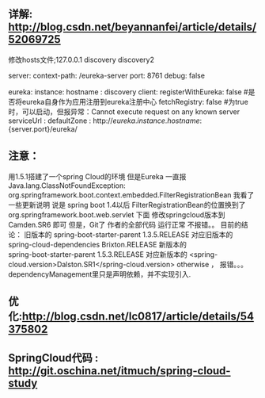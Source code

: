 
## 详解: http://blog.csdn.net/beyannanfei/article/details/52069725

修改hosts文件;127.0.0.1  discovery discovery2

server:
  context-path: /eureka-server
  port: 8761
debug: false

eureka:
  instance:
    hostname : discovery
  client:
    registerWithEureka: false  #是否将eureka自身作为应用注册到eureka注册中心
    fetchRegistry: false       #为true时，可以启动，但报异常：Cannot execute request on any known server
    serviceUrl :
       defaultZone : http://${eureka.instance.hostname}:${server.port}/eureka/

## 注意：
  用1.5.1搭建了一个spring Cloud的环境 但是Eureka 一直报 Java.lang.ClassNotFoundException: org.springframework.boot.context.embedded.FilterRegistrationBean 我看了一些更新说明 说是 spring boot 1.4以后 FilterRegistrationBean的位置换到了 org.springframework.boot.web.servlet 下面 
  修改springcloud版本到 Camden.SR6 即可
  但是，Git了 作者的全部代码 运行正常 不报错。。
  目前的结论： 
  旧版本的 
  <artifactId>spring-boot-starter-parent</artifactId>
  <version>1.3.5.RELEASE</version>
  对应旧版本的 
  <artifactId>spring-cloud-dependencies</artifactId>
  <version>Brixton.RELEASE</version>
  新版本的	
  <artifactId>spring-boot-starter-parent</artifactId>
  <version>1.5.3.RELEASE</version>
  对应新版本的
  <spring-cloud.version>Dalston.SR1</spring-cloud.version>
  otherwise ， 报错。。。
  dependencyManagement里只是声明依赖，并不实现引入.
  
  
## 优化:http://blog.csdn.net/lc0817/article/details/54375802

## SpringCloud代码 : http://git.oschina.net/itmuch/spring-cloud-study
